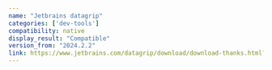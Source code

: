 ```yaml
---
name: "Jetbrains datagrip"
categories: ['dev-tools']
compatibility: native
display_result: "Compatible"
version_from: "2024.2.2"
link: https://www.jetbrains.com/datagrip/download/download-thanks.html?platform=windowsARM64
---
```

